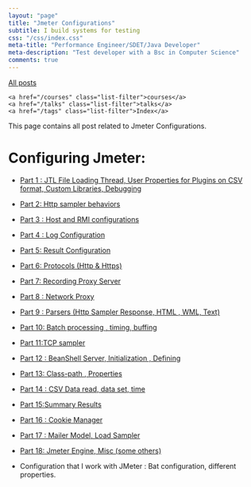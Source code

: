 ```yaml
---
layout: "page"
title: "Jmeter Configurations"
subtitle: I build systems for testing
css: "/css/index.css"
meta-title: "Performance Engineer/SDET/Java Developer"
meta-description: "Test developer with a Bsc in Computer Science"
comments: true
---
```

<div class="list-filters">
    <a href="/" class="list-filter filter-selected">All posts</a>

    <a href="/courses" class="list-filter">courses</a>
	<a href="/talks" class="list-filter">talks</a>
    <a href="/tags" class="list-filter">Index</a>
</div>

This page contains all post related to Jmeter Configurations.

#  Configuring Jmeter: 
 - [Part 1 : JTL File Loading Thread, User Properties for Plugins on CSV format, Custom Libraries, Debugging](http://shantonusarker.blogspot.com/2013/01/how-to-configure-plugins-in-jmeter.html)
 - [Part 2: Http sampler behaviors](http://shantonusarker.blogspot.com/2013/01/configuring-jmeter-part-2.html)
 - [Part 3 : Host and RMI configurations](http://shantonusarker.blogspot.com/2013/01/configuring-jmeter-part-3-how-to.html)
 - [Part 4 : Log Configuration](http://shantonusarker.blogspot.com/2013/01/configuring-jmeter-part-4-how-to.html)
 - [Part 5: Result Configuration](http://shantonusarker.blogspot.com/2013/01/configuring-jmeter-part-5-how-to.html)
 - [Part 6: Protocols (Http & Https)](http://shantonusarker.blogspot.com/2013/01/jmeter-part-7-httphttps-or-other.html)
 - [Part 7: Recording Proxy Server](http://shantonusarker.blogspot.com/2013/01/configuring-jmeter-part-7-recorder.html)
 - [Part 8 : Network Proxy](http://shantonusarker.blogspot.com/2013/01/configuring-jmeter-part-8-proxy-server.html)
 - [Part 9 : Parsers (Http Sampler Response, HTML , WML, Text)](http://shantonusarker.blogspot.com/2013/01/configuring-jmeter-part-9-how-to.html)
 - [Part 10: Batch processing , timing, buffing](http://shantonusarker.blogspot.com/2013/01/configuring-jmeter-part-10-how-to.html)
 - [Part 11:TCP sampler](http://shantonusarker.blogspot.com/2013/01/configuring-jmeter-part-11-how-to.html)
 - [Part 12 : BeanShell Server, Initialization , Defining](http://shantonusarker.blogspot.com/2013/01/configuring-jmeter-part-12-beanshell.html)
 - [Part 13: Class-path , Properties](http://shantonusarker.blogspot.com/2013/01/configuring-jmeter-part-13-path-and.html)
 - [Part 14 : CSV Data read, data set, time](http://shantonusarker.blogspot.com/2013/01/configuring-jmeter-part-14-csv-readdata.html)
 - [Part 15:Summary Results](http://shantonusarker.blogspot.com/2013/01/configuring-jmeter-part-15-summary.html)
 - [Part 16 : Cookie Manager](http://shantonusarker.blogspot.com/2013/01/configuring-jmeter-part-16-how-to.html)
 - [Part 17 : Mailer Model, Load Sampler](http://shantonusarker.blogspot.com/2013/01/configuring-jmeter-part-17-mailer.html)
 - [Part 18:  Jmeter Engine, Misc (some others)](http://shantonusarker.blogspot.com/2013/01/configuring-jmeter-part-18-jmeter.html)

- Configuration that I work with JMeter : Bat configuration, different properties.